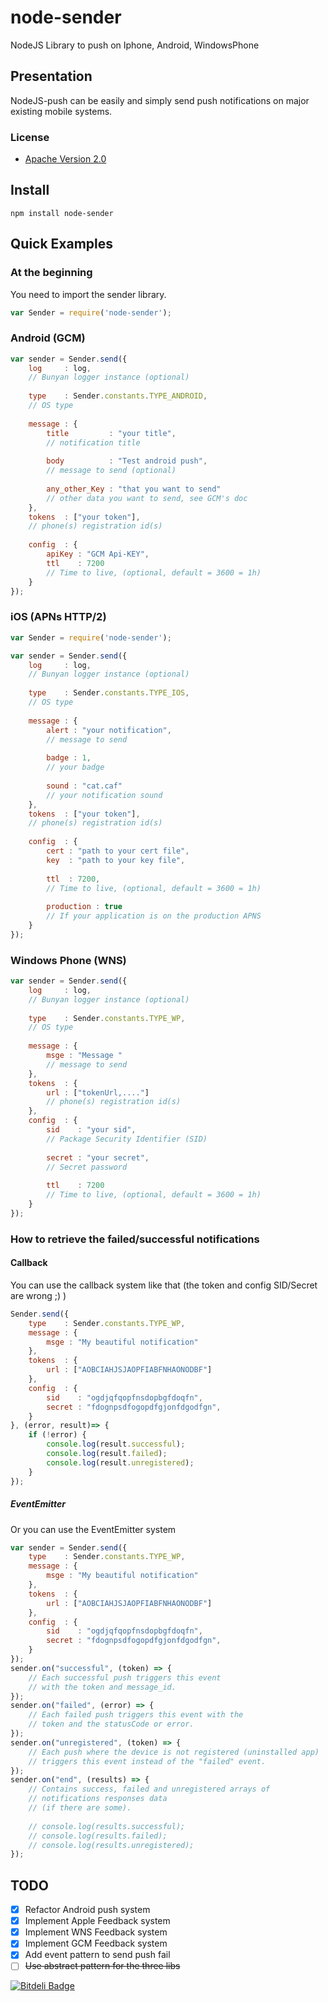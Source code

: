node-sender
===========

NodeJS Library to push on Iphone, Android, WindowsPhone

## Presentation

NodeJS-push can be easily and simply send push notifications on major 
existing mobile systems.

### License

* [Apache Version 2.0](http://www.apache.org/licenses/LICENSE-2.0.html)

## Install

```
npm install node-sender
```

## Quick Examples 

### At the beginning

You need to import the sender library.

```javascript
var Sender = require('node-sender');
```

### Android (GCM)

```javascript
var sender = Sender.send({
    log     : log,                                  
    // Bunyan logger instance (optional)
    
    type    : Sender.constants.TYPE_ANDROID,        
    // OS type
    
    message : {
        title         : "your title",               
        // notification title 
        
        body          : "Test android push",        
        // message to send (optional)
        
        any_other_Key : "that you want to send"     
        // other data you want to send, see GCM's doc
    },
    tokens  : ["your token"],                       
    // phone(s) registration id(s)
    
    config  : {
        apiKey : "GCM Api-KEY",
        ttl    : 7200                               
        // Time to live, (optional, default = 3600 = 1h)
    }
});
```

### iOS (APNs HTTP/2)

```javascript
var Sender = require('node-sender');

var sender = Sender.send({
    log     : log,                          
    // Bunyan logger instance (optional)
    
    type    : Sender.constants.TYPE_IOS,    
    // OS type
    
    message : {
        alert : "your notification",        
        // message to send
        
        badge : 1,                          
        // your badge
        
        sound : "cat.caf"                   
        // your notification sound
    },
    tokens  : ["your token"],               
    // phone(s) registration id(s)
    
    config  : {
        cert : "path to your cert file",
        key  : "path to your key file",
        
        ttl  : 7200,                        
        // Time to live, (optional, default = 3600 = 1h)
        
        production : true                   
        // If your application is on the production APNS
    }
});
```

### Windows Phone (WNS)

```javascript
var sender = Sender.send({
    log     : log,                          
    // Bunyan logger instance (optional)
    
    type    : Sender.constants.TYPE_WP,     
    // OS type
    
    message : {
        msge : "Message "                   
        // message to send
    },
    tokens  : {
        url : ["tokenUrl,...."]             
        // phone(s) registration id(s)
    },
    config  : {
        sid    : "your sid",                
        // Package Security Identifier (SID)
        
        secret : "your secret",             
        // Secret password
        
        ttl    : 7200                       
        // Time to live, (optional, default = 3600 = 1h)
    }
});
```

### How to retrieve the failed/successful notifications

#### Callback

You can use the callback system like that 
(the token and config SID/Secret are wrong ;) )

```javascript
Sender.send({
    type    : Sender.constants.TYPE_WP,
    message : {
        msge : "My beautiful notification"
    },
    tokens  : {
        url : ["AOBCIAHJSJAOPFIABFNHAONODBF"]
    },
    config  : {
        sid    : "ogdjqfqopfnsdopbgfdoqfn",
        secret : "fdognpsdfogopdfgjonfdgodfgn",
    }
}, (error, result)=> {
    if (!error) {
        console.log(result.successful);
        console.log(result.failed);
        console.log(result.unregistered);
    }
});
```

##### EventEmitter

Or you can use the EventEmitter system

```javascript
var sender = Sender.send({
    type    : Sender.constants.TYPE_WP,
    message : {
        msge : "My beautiful notification"
    },
    tokens  : {
        url : ["AOBCIAHJSJAOPFIABFNHAONODBF"]
    },
    config  : {
        sid    : "ogdjqfqopfnsdopbgfdoqfn",
        secret : "fdognpsdfogopdfgjonfdgodfgn",
    }
});
sender.on("successful", (token) => {
    // Each successful push triggers this event 
    // with the token and message_id.
});
sender.on("failed", (error) => {
    // Each failed push triggers this event with the 
    // token and the statusCode or error.
});
sender.on("unregistered", (token) => {
    // Each push where the device is not registered (uninstalled app) 
    // triggers this event instead of the "failed" event.
});
sender.on("end", (results) => {
    // Contains success, failed and unregistered arrays of 
    // notifications responses data 
    // (if there are some).
    
    // console.log(results.successful);
    // console.log(results.failed);
    // console.log(results.unregistered);
});
```

## TODO

- [X] Refactor Android push system
- [X] Implement Apple Feedback system
- [X] Implement WNS Feedback system
- [X] Implement GCM Feedback system
- [X] Add event pattern to send push fail
- [ ] ~~Use abstract pattern for the three libs~~

[![Bitdeli Badge](https://d2weczhvl823v0.cloudfront.net/throrin19/node-sender/trend.png)](https://bitdeli.com/free "Bitdeli Badge")

